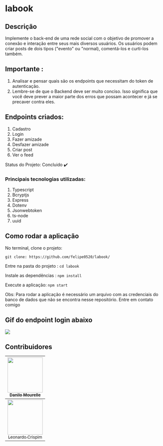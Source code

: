 # labook

## Descrição

Implemente o back-end de uma rede social com o objetivo de promover a conexão e interação entre seus mais diversos usuários.
Os usuários podem criar posts de dois tipos ("evento" ou "normal), comentá-los e curti-los também. 


## Importante :

1. Analisar e pensar quais são os endpoints que necessitam do token de autenticação.
2. Lembre-se de que o Backend deve ser muito conciso. Isso significa que você deve prever a maior parte dos erros que possam acontecer e já se precaver contra eles. 

## Endpoints criados:
1. Cadastro
2. Login
3. Fazer amizade
4. Desfazer amizade
5. Criar post
6. Ver o feed

Status do Projeto: Concluido :heavy_check_mark:

### Principais tecnologias utilizadas:

1. Typescript
2. Bcryptjs
3. Express
4. Dotenv
5. Jsonwebtoken
6. ts-node
7. uuid

## Como rodar a aplicação 


No terminal, clone o projeto:

```git clone: https://github.com/felipe0520/labook/ ```

Entre na pasta do projeto  :
```cd labook ```

Instale as dependências : 
```npm install ```

Execute a aplicação:
```npm start ```

Obs: Para rodar a aplicação é necessário um arquivo com as credenciais do banco de dados que não se encontra nesse repositório.
Entre em contato comigo

## Gif do endpoint login abaixo

![](screenshot/login/login.gif)

## Contribuidores

[<img src="https://avatars1.githubusercontent.com/u/59848875?s=400&u=47f31197624ea195a858abc5eed72f6ddc8ba11f&v=" width=115 > <br> <sub> Danilo Mourelle </sub>](https://github.com/danilomourelle) |
| :---: |  
[<img src="https://avatars3.githubusercontent.com/u/59870721?s=400&u=cc2a34f55dec49904312b6201cbb8cc2062a7f0a&v=" width=115 > <br> <sub> Leonardo Crispim</sub>](https://github.com/leocrispim) |



